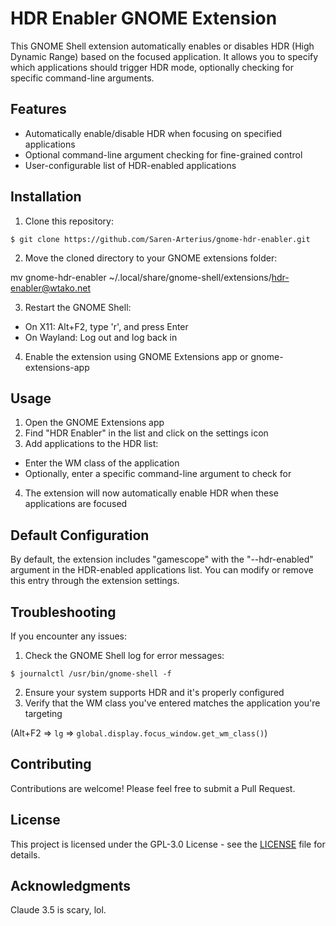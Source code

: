 # HDR Enabler GNOME Extension

This GNOME Shell extension automatically enables or disables HDR (High Dynamic Range) based on the focused application. It allows you to specify which applications should trigger HDR mode, optionally checking for specific command-line arguments.

## Features

- Automatically enable/disable HDR when focusing on specified applications
- Optional command-line argument checking for fine-grained control
- User-configurable list of HDR-enabled applications

## Installation

1. Clone this repository:

`$ git clone https://github.com/Saren-Arterius/gnome-hdr-enabler.git`

2. Move the cloned directory to your GNOME extensions folder:

mv gnome-hdr-enabler ~/.local/share/gnome-shell/extensions/hdr-enabler@wtako.net

3. Restart the GNOME Shell:
- On X11: Alt+F2, type 'r', and press Enter
- On Wayland: Log out and log back in
4. Enable the extension using GNOME Extensions app or gnome-extensions-app

## Usage

1. Open the GNOME Extensions app
2. Find "HDR Enabler" in the list and click on the settings icon
3. Add applications to the HDR list:
- Enter the WM class of the application
- Optionally, enter a specific command-line argument to check for
4. The extension will now automatically enable HDR when these applications are focused

## Default Configuration

By default, the extension includes "gamescope" with the "--hdr-enabled" argument in the HDR-enabled applications list. You can modify or remove this entry through the extension settings.

## Troubleshooting

If you encounter any issues:

1. Check the GNOME Shell log for error messages:

`$ journalctl /usr/bin/gnome-shell -f`

2. Ensure your system supports HDR and it's properly configured
3. Verify that the WM class you've entered matches the application you're targeting

(Alt+F2 => `lg` => `global.display.focus_window.get_wm_class()`)

## Contributing

Contributions are welcome! Please feel free to submit a Pull Request.

## License

This project is licensed under the GPL-3.0 License - see the [LICENSE](LICENSE) file for details.

## Acknowledgments

Claude 3.5 is scary, lol.
